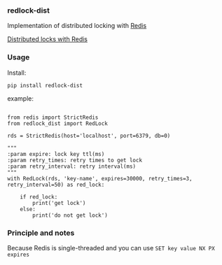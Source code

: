 ### redlock-dist
Implementation of distributed locking with [Redis](https://redis.io)

[Distributed locks with Redis](https://redis.io/topics/distlock)

### Usage
Install:

```
pip install redlock-dist
```

example:

```

from redis import StrictRedis
from redlock_dist import RedLock

rds = StrictRedis(host='localhost', port=6379, db=0)

"""
:param expire: lock key ttl(ms)
:param retry_times: retry times to get lock
:param retry_interval: retry interval(ms)
"""
with RedLock(rds, 'key-name', expires=30000, retry_times=3, retry_interval=50) as red_lock:

    if red_lock:
        print('get lock')
    else:
        print('do not get lock')
```

### Principle and notes
Because Redis is single-threaded and you can use `SET key value NX PX expires`
